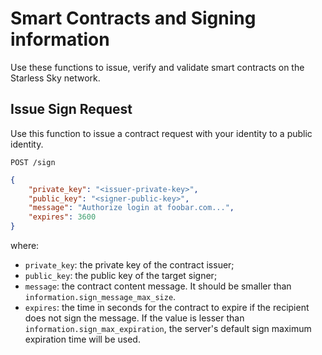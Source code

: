 # Smart Contracts and Signing information

Use these functions to issue, verify and validate smart contracts on the Starless Sky network.

## Issue Sign Request

Use this function to issue a contract request with your identity to a public identity.

    POST /sign

```json
{
	"private_key": "<issuer-private-key>",
	"public_key": "<signer-public-key>",
    "message": "Authorize login at foobar.com...",
    "expires": 3600
}
```

where:
- `private_key`: the private key of the contract issuer;
- `public_key`: the public key of the target signer;
- `message`: the contract content message. It should be smaller than `information.sign_message_max_size`.
- `expires`: the time in seconds for the contract to expire if the recipient does not sign the message. If the value is lesser than `information.sign_max_expiration`, the server's default sign maximum expiration time will be used.